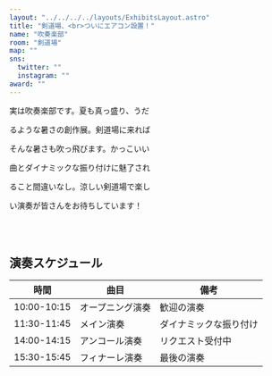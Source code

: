 ```yaml
---
layout: "../../../../layouts/ExhibitsLayout.astro"
title: "剣道場、<br>ついにエアコン設置！"
name: "吹奏楽部"
room: "剣道場"
map: ""
sns:
  twitter: ""
  instagram: ""
award: ""
---
```



実は吹奏楽部です。夏も真っ盛り、うだ

るような暑さの創作展。剣道場に来れば

そんな暑さも吹っ飛びます。かっこいい

曲とダイナミックな振り付けに魅了され

ること間違いなし。涼しい剣道場で楽し

い演奏が皆さんをお待ちしています！


<br><br>

## 演奏スケジュール

<div class="time-schedule-table">
  <div class="schedule-container">
    <table class="schedule-table">
      <thead>
        <tr>
          <th class="time-header">時間</th>
          <th class="event-header">曲目</th>
          <th class="location-header">備考</th>
        </tr>
      </thead>
      <tbody>
        <tr class="schedule-row">
          <td class="time-cell">10:00-10:15</td>
          <td class="event-cell">オープニング演奏</td>
          <td class="location-cell">歓迎の演奏</td>
        </tr>
        <tr class="schedule-row">
          <td class="time-cell">11:30-11:45</td>
          <td class="event-cell">メイン演奏</td>
          <td class="location-cell">ダイナミックな振り付け</td>
        </tr>
        <tr class="schedule-row">
          <td class="time-cell">14:00-14:15</td>
          <td class="event-cell">アンコール演奏</td>
          <td class="location-cell">リクエスト受付中</td>
        </tr>
        <tr class="schedule-row">
          <td class="time-cell">15:30-15:45</td>
          <td class="event-cell">フィナーレ演奏</td>
          <td class="location-cell">最後の演奏</td>
        </tr>
      </tbody>
    </table>
  </div>
</div>